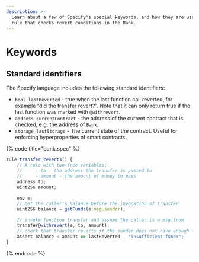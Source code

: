 ```yaml
---
description: >-
  Learn about a few of Specify's special keywords, and how they are used in a
  rule that checks revert conditions in the Bank.
---
```


# Keywords

## Standard identifiers

The Specify language includes the following standard identifiers: 

* `bool lastReverted` - true when the last function call reverted, for example “did the transfer revert?”. Note that it can only return true if the last function was marked with `@withrevert`.
* `address currentContract` - the address of the current contract that is checked, e.g. the address of `Bank`.
* `storage lastStorage` - The current state of the contract. Useful for enforcing hyperproperties of smart contracts.

{% code title="bank.spec" %}
```javascript
rule transfer_reverts() {
	// A rule with two free variables: 
	//     - to - the address the transfer is passed to 
	//     - amount - the amount of money to pass
	address to; 
	uint256 amount;
	
	env e;
	// Get the caller's balance before the invocation of transfer
	uint256 balance = getFunds(e.msg.sender);

	// invoke function transfer and assume the caller is w.msg.from
	transfer@withrevert(e, to, amount);
	// check that transfer reverts if the sender does not have enough funds 
	assert balance < amount => lastReverted , "insufficient funds"; 
}
```
{% endcode %}

